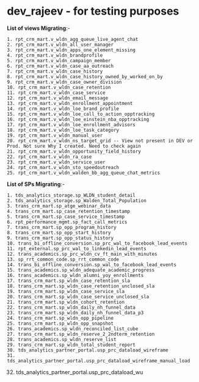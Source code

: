 # dev_rajeev - for testing purposes

**List of views Migrating**:-
	
 	1. rpt_crm_mart.v_wldn_agg_queue_live_agent_chat
	2. rpt_crm_mart.v_wldn_all_user_manager
	3. rpt_crm_mart.v_wldn_apps_one_element_missing
	4. rpt_crm_mart.v_wldn_brandprofile
	5. rpt_crm_mart.v_wldn_campaign_member
	6. rpt_crm_mart.v_wldn_case_aa_outreach
	7. rpt_crm_mart.v_wldn_case_history
	8. rpt_crm_mart.v_wldn_case_history_owned_by_worked_on_by
	9. rpt_crm_mart.v_wldn_case_owner_division
	10. rpt_crm_mart.v_wldn_case_retention
	11. rpt_crm_mart.v_wldn_case_service
	12. rpt_crm_mart.v_wldn_email_message
	13. rpt_crm_mart.v_wldn_enrollment_appointment
	14. rpt_crm_mart.v_wldn_loe_brand_profile
	15. rpt_crm_mart.v_wldn_loe_call_to_action_opptracking
	16. rpt_crm_mart.v_wldn_loe_einstein_nba_opptracking
	17. rpt_crm_mart.v_wldn_loe_enrollment_advisors
	18. rpt_crm_mart.v_wldn_loe_task_category
	19. rpt_crm_mart.v_wldn_manual_user
	20. rpt_crm_mart.v_wldn_ns_target_grid -- View not present in DEV or Prod. Not sure Why I created. Need to check again
	21. rpt_crm_mart.v_wldn_opportunity_field_history
	22. rpt_crm_mart.v_wldn_ra_case
	23. rpt_crm_mart.v_wldn_service_user
	24. rpt_crm_mart.v_wldn_sto_speedoutreach
  	25. rpt_crm_mart.v_wldn_walden_bb_agg_queue_chat_metrics

**List of SPs Migrating**:-

	1. tds_analytics_storage.sp_WLDN_student_detail
	2. tds_analytics_storage.sp_Walden_Total_Population
	3. trans_crm_mart.sp_atge_webinar_data
	4. trans_crm_mart.sp_case_retention_timestamp
	5. trans_crm_mart.sp_case_service_timestamp
	6. rpt_performance_mgmt.sp_fact_call_metrics
	7. trans_crm_mart.sp_opp_program_history
	8. trans_crm_mart.sp_opp_start_history
	9. trans_crm_mart.sp_opp_status_history
	10. trans_bi_offline_conversion.sp_prc_wal_to_facebook_lead_events
	11. rpt_external.sp_prc_wal_to_linkedin_lead_events
	12. trans_academics.sp_prc_wldn_cv_ft_main_with_minutes
	13. sp_rrt_common_code.sp_rrt_common_code
	14. trans_bi_offline_conversion.sp_wal_to_facebook_lead_events
	15. trans_academics.sp_wldn_adequate_academic_progress
	16. trans_academics.sp_wldn_alumni_yoy_enrollments
	17. trans_crm_mart.sp_wldn_case_retention_sla
	18. trans_crm_mart.sp_wldn_case_retention_unclosed_sla
	19. trans_crm_mart.sp_wldn_case_service_sla
	20. trans_crm_mart.sp_wldn_case_service_unclosed_sla
	21. trans_crm_mart.sp_wldn_cohort_retention
	22. trans_crm_mart.sp_wldn_daily_nh_funnel_data
	23. trans_crm_mart.sp_wldn_daily_nh_funnel_data_p3
	24. trans_crm_mart.sp_wldn_opp_pipeline
	25. trans_crm_mart.sp_wldn_opp_snapshot
	26. trans_academics.sp_wldn_reconciled_list_cube
	27. trans_crm_mart.sp_wldn_reserve_2_2ndterm_retention
	28. trans_academics.sp_wldn_reserve_list
	29. trans_crm_mart.sp_wldn_total_student_report
	30. tds_analytics_partner_portal.usp_prc_dataload_wireframe
	31. tds_analytics_partner_portal.usp_prc_dataload_wireframe_manual_load
  32. tds_analytics_partner_portal.usp_prc_dataload_wu


